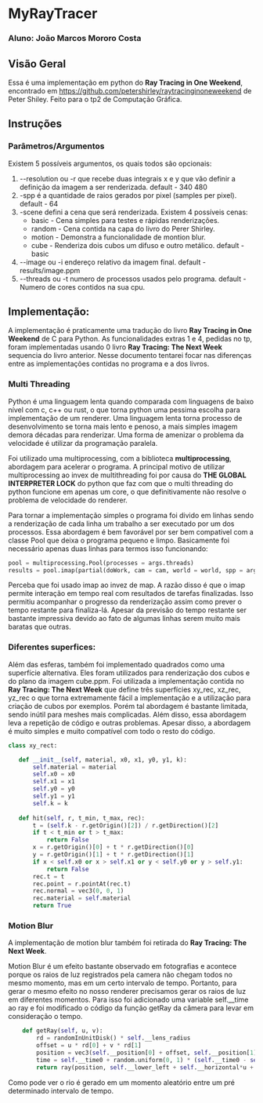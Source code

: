 # MyRayTracer

### Aluno: João Marcos Mororo Costa

## Visão Geral

Essa é uma implementação em python do **Ray Tracing in One Weekend**, encontrado em https://github.com/petershirley/raytracinginoneweekend de Peter Shiley. Feito para o tp2 de Computação Gráfica.

## Instruções

### Parâmetros/Argumentos

Existem 5 possíveis argumentos, os quais todos são opcionais:

1. --resolution ou -r que recebe duas integrais x e y que vão definir a definição da imagem a ser renderizada. 
    default - 340 480
2. -spp é a quantidade de raios gerados por pixel (samples per pixel). 
    default - 64
3. -scene defini a cena que será renderizada. Existem 4 possíveis cenas: 
    * basic  - Cena simples para testes e rápidas renderizações.
    * random - Cena contida na capa do livro do Perer Shirley.
    * motion - Demonstra a funcionalidade de montion blur.
    * cube   - Renderiza dois cubos um difuso e outro metálico.
default - basic
4. --image ou -i endereço relativo da imagem final.
    default - results/image.ppm
5. --threads ou -t numero de processos usados pelo programa.
    default - Numero de cores contidos na sua cpu.

## Implementação:

A implementação é praticamente uma tradução do livro **Ray Tracing in One Weekend** de C para Python. As funcionalidades extras 1 e 4, pedidas no tp, foram implementadas usando 0 livro **Ray Tracing: The Next Week** sequencia do livro anterior. Nesse documento tentarei focar nas diferenças entre as implementações contidas no programa e a dos livros.

### Multi Threading

Python é uma linguagem lenta quando comparada com linguagens de baixo nível com c, c++ ou rust, o que torna python uma pessima escolha para implementação de um renderer. Uma linguagem lenta torna processo de desenvolvimento se torna mais lento e penoso, a mais simples imagem demora décadas para renderizar. Uma forma de amenizar o problema da velocidade é utilizar da programação paralela.

Foi utilizado uma multiprocessing, com a biblioteca **multiprocessing**, abordagem para acelerar o programa. A principal motivo de utilizar multiprocessing ao invex de multithreading foi por causa do **THE GLOBAL INTERPRETER LOCK** do python que faz com que o multi threading do python funcione em apenas um core, o que definitivamente não resolve o problema de velocidade do renderer.

Para tornar a implementação simples o programa foi divido em linhas sendo a renderização de cada linha um trabalho a ser executado por um dos processos. Essa abordagem é bem favorável por ser bem compativel com a classe Pool que deixa o programa pequeno e limpo. Basicamente foi necessário apenas duas linhas para termos isso funcionando:

```python
pool = multiprocessing.Pool(processes = args.threads)
results = pool.imap(partial(doWork, cam = cam, world = world, spp = args.spp, NX = args.resolution[0], NY args.resolution[1]), reversed(range(0, args.resolution[1])))
```
Perceba que foi usado imap ao invez de map. A razão disso é que o imap permite interação em tempo real com resultados de tarefas finalizadas. Isso permitiu acompanhar o progresso da renderização assim como prever o tempo restante para finaliza-lá. Apesar da previsão do tempo restante ser bastante impressiva devido ao fato de algumas linhas serem muito mais baratas que outras.

### Diferentes superfices:

Além das esferas, também foi implementado quadrados como uma superfície alternativa. Eles foram utilizados para renderização dos cubos e do plano da imagem cube.ppm. Foi utilizada a implementação contida no **Ray Tracing: The Next Week** que define três superfícies xy_rec, xz_rec, yz_rec o que torna extremamente fácil a implementação e a utilização para criação de cubos por exemplos. Porém tal abordagem é bastante limitada, sendo inútil para meshes mais complicadas. Além disso, essa abordagem leva a repetição de código e outras problemas. Apesar disso, a abordagem é muito simples e muito compatível com todo o resto do código.
 ```python 
 class xy_rect:

    def __init__(self, material, x0, x1, y0, y1, k):
        self.material = material
        self.x0 = x0
        self.x1 = x1
        self.y0 = y0
        self.y1 = y1
        self.k = k
    
    def hit(self, r, t_min, t_max, rec):
        t = (self.k - r.getOrigin()[2]) / r.getDirection()[2]
        if t < t_min or t > t_max:
            return False
        x = r.getOrigin()[0] + t * r.getDirection()[0]
        y = r.getOrigin()[1] + t * r.getDirection()[1]
        if x < self.x0 or x > self.x1 or y < self.y0 or y > self.y1:
            return False
        rec.t = t
        rec.point = r.pointAt(rec.t)
        rec.normal = vec3(0, 0, 1)
        rec.material = self.material
        return True
```

### Motion Blur

A implementação de motion blur também foi retirada do **Ray Tracing: The Next Week**.

Motion Blur é um efeito bastante observado em fotografias e acontece porque os raios de luz registrados pela camera não chegam todos no mesmo momento, mas em um certo intervalo de tempo. Portanto, para gerar o mesmo efeito no nosso renderer precisamos gerar os raios de luz em diferentes momentos. Para isso foi adicionado uma variable self.__time ao ray e foi modificado o código da função getRay da câmera para levar em consideração o tempo.

```python
    def getRay(self, u, v):
        rd = randomInUnitDisk() * self.__lens_radius
        offset = u * rd[0] + v * rd[1]
        position = vec3(self.__position[0] + offset, self.__position[1] + offset, self.__position[2] + offset)
        time = self.__time0 + random.uniform(0, 1) * (self.__time0 - self.__time1)
        return ray(position, self.__lower_left + self.__horizontal*u + self.__vertical*v - position, time)
```

Como pode ver o rio é gerado em um momento aleatório entre um pré determinado intervalo de tempo.
